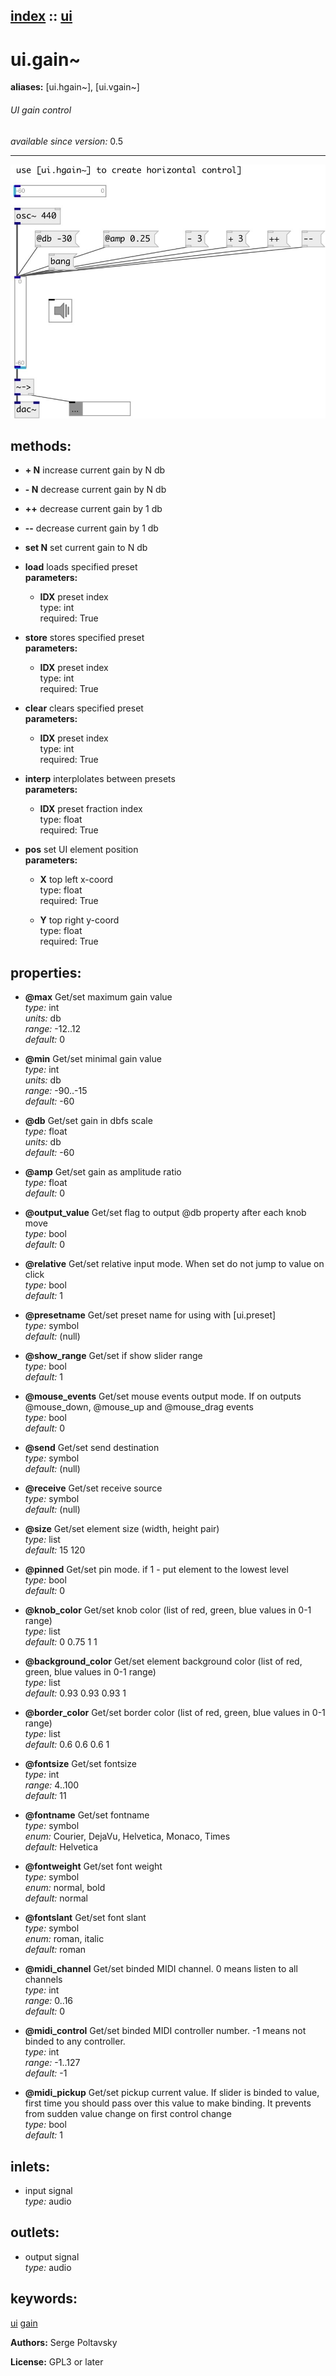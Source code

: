 [index](index.html) :: [ui](category_ui.html)
---

# ui.gain~
**aliases:** [ui.hgain\~], [ui.vgain\~]


###### UI gain control

*available since version:* 0.5

---




[![example](../examples/img/ui.gain~.jpg)](../examples/pd/ui.gain~.pd)





## methods:

* **+ N**
increase current gain by N db<br>

* **- N**
decrease current gain by N db<br>

* **++**
decrease current gain by 1 db<br>

* **--**
decrease current gain by 1 db<br>

* **set N**
set current gain to N db<br>

* **load**
loads specified preset<br>
  __parameters:__
  - **IDX** preset index<br>
    type: int <br>
    required: True <br>

* **store**
stores specified preset<br>
  __parameters:__
  - **IDX** preset index<br>
    type: int <br>
    required: True <br>

* **clear**
clears specified preset<br>
  __parameters:__
  - **IDX** preset index<br>
    type: int <br>
    required: True <br>

* **interp**
interplolates between presets<br>
  __parameters:__
  - **IDX** preset fraction index<br>
    type: float <br>
    required: True <br>

* **pos**
set UI element position<br>
  __parameters:__
  - **X** top left x-coord<br>
    type: float <br>
    required: True <br>

  - **Y** top right y-coord<br>
    type: float <br>
    required: True <br>




## properties:

* **@max** 
Get/set maximum gain value<br>
_type:_ int<br>
_units:_ db<br>
_range:_ -12..12<br>
_default:_ 0<br>

* **@min** 
Get/set minimal gain value<br>
_type:_ int<br>
_units:_ db<br>
_range:_ -90..-15<br>
_default:_ -60<br>

* **@db** 
Get/set gain in dbfs scale<br>
_type:_ float<br>
_units:_ db<br>
_default:_ -60<br>

* **@amp** 
Get/set gain as amplitude ratio<br>
_type:_ float<br>
_default:_ 0<br>

* **@output_value** 
Get/set flag to output @db property after each knob move<br>
_type:_ bool<br>
_default:_ 0<br>

* **@relative** 
Get/set relative input mode. When set do not jump to value on click<br>
_type:_ bool<br>
_default:_ 1<br>

* **@presetname** 
Get/set preset name for using with [ui.preset]<br>
_type:_ symbol<br>
_default:_ (null)<br>

* **@show_range** 
Get/set if show slider range<br>
_type:_ bool<br>
_default:_ 1<br>

* **@mouse_events** 
Get/set mouse events output mode. If on outputs @mouse_down, @mouse_up and @mouse_drag
events<br>
_type:_ bool<br>
_default:_ 0<br>

* **@send** 
Get/set send destination<br>
_type:_ symbol<br>
_default:_ (null)<br>

* **@receive** 
Get/set receive source<br>
_type:_ symbol<br>
_default:_ (null)<br>

* **@size** 
Get/set element size (width, height pair)<br>
_type:_ list<br>
_default:_ 15 120<br>

* **@pinned** 
Get/set pin mode. if 1 - put element to the lowest level<br>
_type:_ bool<br>
_default:_ 0<br>

* **@knob_color** 
Get/set knob color (list of red, green, blue values in 0-1 range)<br>
_type:_ list<br>
_default:_ 0 0.75 1 1<br>

* **@background_color** 
Get/set element background color (list of red, green, blue values in 0-1 range)<br>
_type:_ list<br>
_default:_ 0.93 0.93 0.93 1<br>

* **@border_color** 
Get/set border color (list of red, green, blue values in 0-1 range)<br>
_type:_ list<br>
_default:_ 0.6 0.6 0.6 1<br>

* **@fontsize** 
Get/set fontsize<br>
_type:_ int<br>
_range:_ 4..100<br>
_default:_ 11<br>

* **@fontname** 
Get/set fontname<br>
_type:_ symbol<br>
_enum:_ Courier, DejaVu, Helvetica, Monaco, Times<br>
_default:_ Helvetica<br>

* **@fontweight** 
Get/set font weight<br>
_type:_ symbol<br>
_enum:_ normal, bold<br>
_default:_ normal<br>

* **@fontslant** 
Get/set font slant<br>
_type:_ symbol<br>
_enum:_ roman, italic<br>
_default:_ roman<br>

* **@midi_channel** 
Get/set binded MIDI channel. 0 means listen to all channels<br>
_type:_ int<br>
_range:_ 0..16<br>
_default:_ 0<br>

* **@midi_control** 
Get/set binded MIDI controller number. -1 means not binded to any controller.<br>
_type:_ int<br>
_range:_ -1..127<br>
_default:_ -1<br>

* **@midi_pickup** 
Get/set pickup current value. If slider is binded to value, first time you should pass
over this value to make binding. It prevents from sudden value change on first
control change<br>
_type:_ bool<br>
_default:_ 1<br>



## inlets:

* input signal<br>
_type:_ audio



## outlets:

* output signal<br>
_type:_ audio



## keywords:

[ui](keywords/ui.html)
[gain](keywords/gain.html)






**Authors:** Serge Poltavsky




**License:** GPL3 or later





